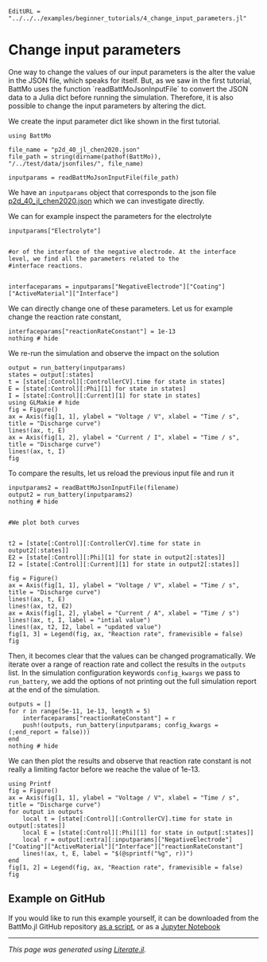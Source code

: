 ```@meta
EditURL = "../../../examples/beginner_tutorials/4_change_input_parameters.jl"
```

# Change input parameters

One way to change the values of our input parameters is the alter the value in the JSON file, which speaks for itself.
But, as we saw in the first tutorial, BattMo uses the function ´readBattMoJsonInputFile´ to convert the JSON data to a Julia dict before running the simulation.
Therefore, it is also possible to change the input parameters by altering the dict.

We create the input parameter dict like shown in the first tutorial.

````@example 4_change_input_parameters
using BattMo

file_name = "p2d_40_jl_chen2020.json"
file_path = string(dirname(pathof(BattMo)), "/../test/data/jsonfiles/", file_name)

inputparams = readBattMoJsonInputFile(file_path)
````

We have an `inputparams` object that corresponds to the json file
[p2d_40_jl_chen2020.json](https://github.com/BattMoTeam/BattMo.jl/blob/main/test/data/jsonfiles/p2d_40_jl_chen2020.json)
which we can investigate directly.

We can for example inspect the parameters for the electrolyte

````@example 4_change_input_parameters
inputparams["Electrolyte"]


#or of the interface of the negative electrode. At the interface level, we find all the parameters related to the
#interface reactions.


interfaceparams = inputparams["NegativeElectrode"]["Coating"]["ActiveMaterial"]["Interface"]
````

We can directly change one of these parameters. Let us for example change the reaction rate constant,

````@example 4_change_input_parameters
interfaceparams["reactionRateConstant"] = 1e-13
nothing # hide
````

We re-run the simulation and observe the impact on the solution

````@example 4_change_input_parameters
output = run_battery(inputparams)
states = output[:states]
t = [state[:Control][:ControllerCV].time for state in states]
E = [state[:Control][:Phi][1] for state in states]
I = [state[:Control][:Current][1] for state in states]
using GLMakie # hide
fig = Figure()
ax = Axis(fig[1, 1], ylabel = "Voltage / V", xlabel = "Time / s", title = "Discharge curve")
lines!(ax, t, E)
ax = Axis(fig[1, 2], ylabel = "Current / I", xlabel = "Time / s", title = "Discharge curve")
lines!(ax, t, I)
fig
````

To compare the results, let us reload the previous input file and run it

````@example 4_change_input_parameters
inputparams2 = readBattMoJsonInputFile(filename)
output2 = run_battery(inputparams2)
nothing # hide


#We plot both curves


t2 = [state[:Control][:ControllerCV].time for state in output2[:states]]
E2 = [state[:Control][:Phi][1] for state in output2[:states]]
I2 = [state[:Control][:Current][1] for state in output2[:states]]

fig = Figure()
ax = Axis(fig[1, 1], ylabel = "Voltage / V", xlabel = "Time / s", title = "Discharge curve")
lines!(ax, t, E)
lines!(ax, t2, E2)
ax = Axis(fig[1, 2], ylabel = "Current / A", xlabel = "Time / s")
lines!(ax, t, I, label = "intial value")
lines!(ax, t2, I2, label = "updated value")
fig[1, 3] = Legend(fig, ax, "Reaction rate", framevisible = false)
fig
````

Then, it becomes clear that the values can be changed programatically. We iterate over a range of reaction rate and
collect the results in the `outputs` list. In the simulation configuration keywords `config_kwargs` we pass to
`run_battery`, we add the options of not printing out the full simulation report at the end of the simulation.

````@example 4_change_input_parameters
outputs = []
for r in range(5e-11, 1e-13, length = 5)
    interfaceparams["reactionRateConstant"] = r
    push!(outputs, run_battery(inputparams; config_kwargs = (;end_report = false)))
end
nothing # hide
````

We can then plot the results and observe that reaction rate constant is not really a limiting factor before we reache the value of 1e-13.

````@example 4_change_input_parameters
using Printf
fig = Figure()
ax = Axis(fig[1, 1], ylabel = "Voltage / V", xlabel = "Time / s", title = "Discharge curve")
for output in outputs
    local t = [state[:Control][:ControllerCV].time for state in output[:states]]
    local E = [state[:Control][:Phi][1] for state in output[:states]]
    local r = output[:extra][:inputparams]["NegativeElectrode"]["Coating"]["ActiveMaterial"]["Interface"]["reactionRateConstant"]
    lines!(ax, t, E, label = "$(@sprintf("%g", r))")
end
fig[1, 2] = Legend(fig, ax, "Reaction rate", framevisible = false)
fig
````

## Example on GitHub
If you would like to run this example yourself, it can be downloaded from the BattMo.jl GitHub repository [as a script](https://github.com/BattMoTeam/BattMo.jl/blob/main/examples/4_change_input_parameters.jl), or as a [Jupyter Notebook](https://github.com/BattMoTeam/BattMo.jl/blob/gh-pages/dev/final_site/notebooks/4_change_input_parameters.ipynb)

---

*This page was generated using [Literate.jl](https://github.com/fredrikekre/Literate.jl).*

